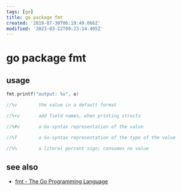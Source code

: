 ```yaml
---
tags: [go]
title: go package fmt
created: '2019-07-30T06:19:49.066Z'
modified: '2023-03-22T09:23:14.405Z'
---
```


# go package fmt


## usage
```go
fmt.printf("output: %v", o)

//%v	    the value in a default format

//%+v	    add field names, when printing structs

//%#v	    a Go-syntax representation of the value

//%T	    a Go-syntax representation of the type of the value

//%%	    a literal percent sign; consumes no value
```

## see also
- [fmt - The Go Programming Language](https://golang.org/pkg/fmt/#hdr-Printing)
